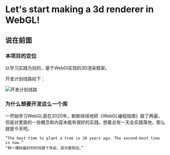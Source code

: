 # Let's start making a 3d renderer in WebGL!

## 说在前面
### 本项目的定位

以学习实践为目的，基于WebGl实现的3D渲染框架。

开发计划线路如下：

![开发计划线路](http://assets.processon.com/chart_image/61de9348e401fd06a8c75cc5.png)


### 为什么想要开发这么一个库
一开始学习WebGL是在2020年，断断续续地把《WebGL编程指南》敲了两遍，但是对里面的一些概念和内容未能有很好的实践。想着总有一天会实践落地，那么就是今天吧。

```中文
“The best time to plant a tree is 20 years ago. The second-best time is now.”
“种一棵树最好的时间是十年前，其次是现在。”

```



